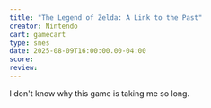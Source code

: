 ```yaml
---
title: "The Legend of Zelda: A Link to the Past"
creator: Nintendo
cart: gamecart
type: snes
date: 2025-08-09T16:00:00.00-04:00
score: 
review: 
---
```


I don't know why this game is taking me so long.